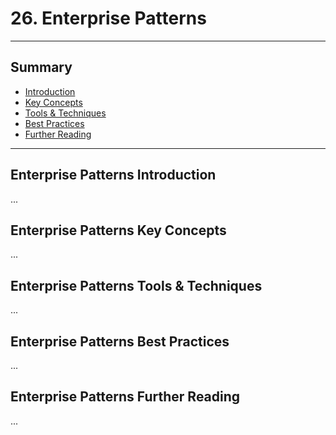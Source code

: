 # 26. Enterprise Patterns
---
## Summary
- [Introduction](#enterprise-patterns-introduction)
- [Key Concepts](#enterprise-patterns-key-concepts)
- [Tools & Techniques](#enterprise-patterns-tools-techniques)
- [Best Practices](#enterprise-patterns-best-practices)
- [Further Reading](#enterprise-patterns-further-reading)
---

## Enterprise Patterns Introduction

...

## Enterprise Patterns Key Concepts

...

## Enterprise Patterns Tools & Techniques

...

## Enterprise Patterns Best Practices

...

## Enterprise Patterns Further Reading

...
